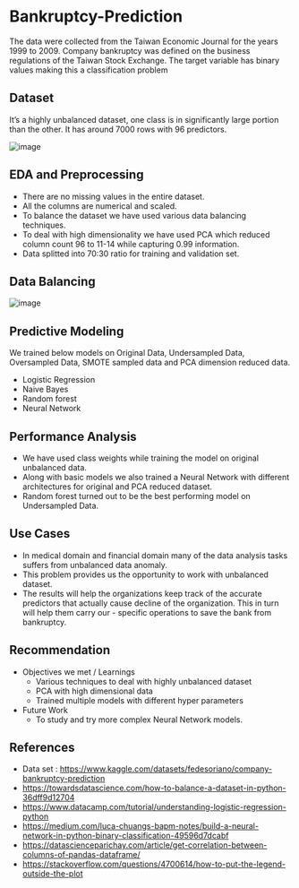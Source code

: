 # Bankruptcy-Prediction

The data were collected from the Taiwan Economic Journal for the years 1999 to 2009. Company bankruptcy was defined on the business regulations of the Taiwan Stock Exchange. The target variable has binary values making this a classification problem

## Dataset

It’s a highly unbalanced dataset, one class is in significantly large portion than the other.
It has around 7000 rows with 96 predictors.

![image](https://user-images.githubusercontent.com/57527313/218591788-48918f0a-66e3-4fb6-8365-95c78d8a9e7b.png)

## EDA and Preprocessing

* There are no missing values in the entire dataset.
* All the columns  are numerical and scaled.
* To balance the dataset we have used various data balancing techniques.
* To deal with high dimensionality we have used PCA which reduced column count 96 to 11-14 while capturing 0.99 information.
* Data splitted into 70:30 ratio for training and validation set.

## Data Balancing

![image](https://user-images.githubusercontent.com/57527313/218591956-5de2618b-9185-4064-94b5-eb9d40116c77.png)

## Predictive Modeling 

We trained below models on Original Data, Undersampled Data, Oversampled Data, SMOTE sampled data and PCA dimension reduced data.
- Logistic Regression 
- Naive Bayes
- Random forest 
- Neural Network

## Performance Analysis

- We have used class weights while training the model on original unbalanced data.
- Along with basic models we also trained a Neural Network with different architectures for original and PCA reduced dataset.
- Random forest turned out to be the best performing model on Undersampled Data.

## Use Cases

- In medical domain and financial domain many of the data analysis tasks suffers from unbalanced data anomaly. 
- This problem provides us the opportunity to work with unbalanced dataset.
- The results will help the organizations keep track of the accurate predictors that actually cause decline of the organization. This in turn will help them carry our - specific operations to save the bank from bankruptcy.

## Recommendation

- Objectives we met / Learnings
  - Various techniques to deal with highly unbalanced dataset
  - PCA with high dimensional data
  - Trained multiple models with different hyper parameters
- Future Work
  - To study and try more complex Neural Network models.

## References

- Data set : https://www.kaggle.com/datasets/fedesoriano/company-bankruptcy-prediction
- https://towardsdatascience.com/how-to-balance-a-dataset-in-python-36dff9d12704
- https://www.datacamp.com/tutorial/understanding-logistic-regression-python
- https://medium.com/luca-chuangs-bapm-notes/build-a-neural-network-in-python-binary-classification-49596d7dcabf
- https://datascienceparichay.com/article/get-correlation-between-columns-of-pandas-dataframe/
- https://stackoverflow.com/questions/4700614/how-to-put-the-legend-outside-the-plot
